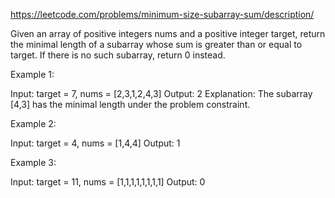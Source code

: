https://leetcode.com/problems/minimum-size-subarray-sum/description/

Given an array of positive integers nums and a positive integer target, return the minimal length of a 
subarray whose sum is greater than or equal to target. If there is no such subarray, return 0 instead.
 
Example 1:

Input: target = 7, nums = [2,3,1,2,4,3]
Output: 2
Explanation: The subarray [4,3] has the minimal length under the problem constraint.

Example 2:

Input: target = 4, nums = [1,4,4]
Output: 1

Example 3:

Input: target = 11, nums = [1,1,1,1,1,1,1,1]
Output: 0